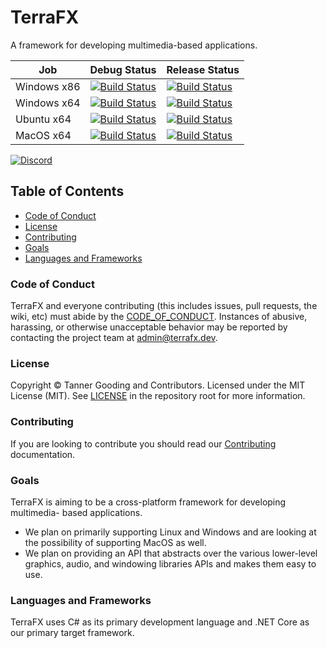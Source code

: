# TerraFX

A framework for developing multimedia-based applications.

| Job | Debug Status | Release Status |
| --- | ------------ | -------------- |
| Windows x86 | [![Build Status](https://ci.terrafx.dev/_apis/build/status/terrafx.terrafx-ci?branchName=master&jobName=windows_debug_x86)](https://ci.terrafx.dev/_build/latest?definitionId=3&branchName=master) | [![Build Status](https://ci.terrafx.dev/_apis/build/status/terrafx.terrafx-ci?branchName=master&jobName=windows_release_x86)](https://ci.terrafx.dev/_build/latest?definitionId=3&branchName=master) |
| Windows x64 | [![Build Status](https://ci.terrafx.dev/_apis/build/status/terrafx.terrafx-ci?branchName=master&jobName=windows_debug_x64)](https://ci.terrafx.dev/_build/latest?definitionId=3&branchName=master) | [![Build Status](https://ci.terrafx.dev/_apis/build/status/terrafx.terrafx-ci?branchName=master&jobName=windows_release_x64)](https://ci.terrafx.dev/_build/latest?definitionId=3&branchName=master) |
| Ubuntu x64 | [![Build Status](https://ci.terrafx.dev/_apis/build/status/terrafx.terrafx-ci?branchName=master&jobName=ubuntu_debug_x64)](https://ci.terrafx.dev/_build/latest?definitionId=3&branchName=master) | [![Build Status](https://ci.terrafx.dev/_apis/build/status/terrafx.terrafx-ci?branchName=master&jobName=ubuntu_release_x64)](https://ci.terrafx.dev/_build/latest?definitionId=3&branchName=master) |
| MacOS x64 | [![Build Status](https://ci.terrafx.dev/_apis/build/status/terrafx.terrafx-ci?branchName=master&jobName=macos_debug_x64)](https://ci.terrafx.dev/_build/latest?definitionId=3&branchName=master) | [![Build Status](https://ci.terrafx.dev/_apis/build/status/terrafx.terrafx-ci?branchName=master&jobName=macos_release_x64)](https://ci.terrafx.dev/_build/latest?definitionId=3&branchName=master) |

[![Discord](https://img.shields.io/discord/593547387457372212.svg?label=Discord&style=plastic)](https://discord.terrafx.dev/)

## Table of Contents

* [Code of Conduct](#code-of-conduct)
* [License](#license)
* [Contributing](#contributing)
* [Goals](#goals)
* [Languages and Frameworks](#languages-and-frameworks)

### Code of Conduct

TerraFX and everyone contributing (this includes issues, pull requests, the
wiki, etc) must abide by the [CODE_OF_CONDUCT](CODE_OF_CONDUCT.md).
Instances of abusive, harassing, or otherwise unacceptable behavior may be
reported by contacting the project team at admin@terrafx.dev.

### License

Copyright © Tanner Gooding and Contributors. Licensed under the MIT License
(MIT). See [LICENSE](../LICENSE.md) in the repository root for more information.

### Contributing

If you are looking to contribute you should read our
[Contributing](CONTRIBUTING.md) documentation.

### Goals

TerraFX is aiming to be a cross-platform framework for developing multimedia-
based applications.

* We plan on primarily supporting Linux and Windows and are looking at the
  possibility of supporting MacOS as well.
* We plan on providing an API that abstracts over the various lower-level
  graphics, audio, and windowing libraries APIs and makes them easy to use.

### Languages and Frameworks

TerraFX uses C# as its primary development language and .NET Core as our primary
target framework.
